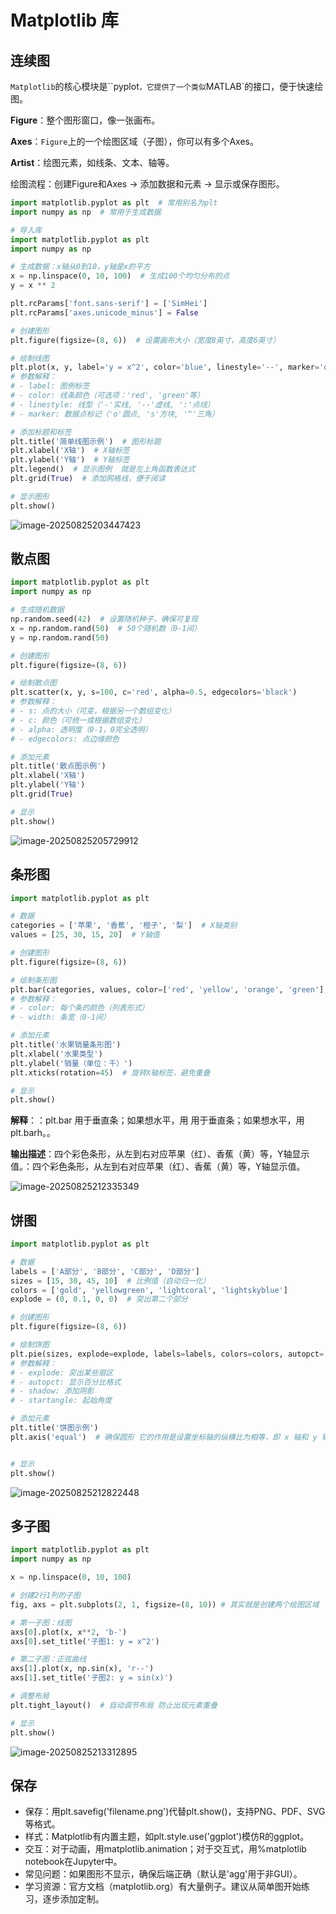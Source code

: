 # Matplotlib 库

## 连续图

`Matplotlib`的核心模块是``pyplot`，它提供了一个类似`MATLAB`的接口，便于快速绘图。

**Figure**：整个图形窗口，像一张画布。

**Axes**：`Figure`上的一个绘图区域（子图），你可以有多个Axes。

**Artist**：绘图元素，如线条、文本、轴等。

绘图流程：创建Figure和Axes → 添加数据和元素 → 显示或保存图形。

```python
import matplotlib.pyplot as plt  # 常用别名为plt
import numpy as np  # 常用于生成数据
```

```python
# 导入库
import matplotlib.pyplot as plt
import numpy as np

# 生成数据：x轴从0到10，y轴是x的平方
x = np.linspace(0, 10, 100)  # 生成100个均匀分布的点
y = x ** 2

plt.rcParams['font.sans-serif'] = ['SimHei']
plt.rcParams['axes.unicode_minus'] = False

# 创建图形
plt.figure(figsize=(8, 6))  # 设置画布大小（宽度8英寸，高度6英寸）

# 绘制线图
plt.plot(x, y, label='y = x^2', color='blue', linestyle='--', marker='o')
# 参数解释：
# - label: 图例标签
# - color: 线条颜色（可选项：'red', 'green'等）
# - linestyle: 线型（'-'实线, '--'虚线, ':'点线）
# - marker: 数据点标记（'o'圆点, 's'方块, '^'三角）

# 添加标题和标签
plt.title('简单线图示例')  # 图形标题
plt.xlabel('X轴')  # X轴标签
plt.ylabel('Y轴')  # Y轴标签
plt.legend()  # 显示图例  就是左上角函数表达式
plt.grid(True)  # 添加网格线，便于阅读

# 显示图形
plt.show()
```

![image-20250825203447423](./assets/image-20250825203447423.png)

## 散点图

```python
import matplotlib.pyplot as plt
import numpy as np

# 生成随机数据
np.random.seed(42)  # 设置随机种子，确保可复现
x = np.random.rand(50)  # 50个随机数（0-1间）
y = np.random.rand(50)

# 创建图形
plt.figure(figsize=(8, 6))

# 绘制散点图
plt.scatter(x, y, s=100, c='red', alpha=0.5, edgecolors='black')  
# 参数解释：
# - s: 点的大小（可变，根据另一个数组变化）
# - c: 颜色（可统一或根据数组变化）
# - alpha: 透明度（0-1，0完全透明）
# - edgecolors: 点边缘颜色

# 添加元素
plt.title('散点图示例')
plt.xlabel('X轴')
plt.ylabel('Y轴')
plt.grid(True)

# 显示
plt.show()
```

![image-20250825205729912](./assets/image-20250825205729912.png)

## 条形图

```python
import matplotlib.pyplot as plt

# 数据
categories = ['苹果', '香蕉', '橙子', '梨']  # X轴类别
values = [25, 30, 15, 20]  # Y轴值

# 创建图形
plt.figure(figsize=(8, 6))

# 绘制条形图
plt.bar(categories, values, color=['red', 'yellow', 'orange', 'green'], width=0.5)  
# 参数解释：
# - color: 每个条的颜色（列表形式）
# - width: 条宽（0-1间）

# 添加元素
plt.title('水果销量条形图')
plt.xlabel('水果类型')
plt.ylabel('销量（单位：千）')
plt.xticks(rotation=45)  # 旋转X轴标签，避免重叠

# 显示
plt.show()
```

**解释**：：plt.bar 用于垂直条；如果想水平，用 用于垂直条；如果想水平，用plt.barh。。

**输出描述**：四个彩色条形，从左到右对应苹果（红）、香蕉（黄）等，Y轴显示值。：四个彩色条形，从左到右对应苹果（红）、香蕉（黄）等，Y轴显示值。

![image-20250825212335349](./assets/image-20250825212335349.png) 

## 饼图

```python
import matplotlib.pyplot as plt

# 数据
labels = ['A部分', 'B部分', 'C部分', 'D部分']
sizes = [15, 30, 45, 10]  # 比例值（自动归一化）
colors = ['gold', 'yellowgreen', 'lightcoral', 'lightskyblue']
explode = (0, 0.1, 0, 0)  # 突出第二个部分

# 创建图形
plt.figure(figsize=(8, 6))

# 绘制饼图
plt.pie(sizes, explode=explode, labels=labels, colors=colors, autopct='%1.1f%%', shadow=True, startangle=140)  
# 参数解释：
# - explode: 突出某些扇区
# - autopct: 显示百分比格式
# - shadow: 添加阴影
# - startangle: 起始角度

# 添加元素
plt.title('饼图示例')
plt.axis('equal')  # 确保圆形 它的作用是设置坐标轴的纵横比为相等，即 x 轴和 y 轴上的单位长度相同。这样做的一个常见用途是确保绘制的圆形看起来确实是圆形，而不是椭圆形。


# 显示
plt.show()
```

![image-20250825212822448](./assets/image-20250825212822448.png)

## 多子图

```python
import matplotlib.pyplot as plt
import numpy as np

x = np.linspace(0, 10, 100)

# 创建2行1列的子图
fig, axs = plt.subplots(2, 1, figsize=(8, 10)) # 其实就是创建两个绘图区域

# 第一子图：线图
axs[0].plot(x, x**2, 'b-')
axs[0].set_title('子图1: y = x^2')

# 第二子图：正弦曲线
axs[1].plot(x, np.sin(x), 'r--')
axs[1].set_title('子图2: y = sin(x)')

# 调整布局
plt.tight_layout()  # 自动调节布局 防止出现元素重叠

# 显示
plt.show()
```

![image-20250825213312895](./assets/image-20250825213312895.png)

## 保存

- 保存：用plt.savefig('filename.png')代替plt.show()，支持PNG、PDF、SVG等格式。
- 样式：Matplotlib有内置主题，如plt.style.use('ggplot')模仿R的ggplot。
- 交互：对于动画，用matplotlib.animation；对于交互式，用%matplotlib notebook在Jupyter中。
- 常见问题：如果图形不显示，确保后端正确（默认是'agg'用于非GUI）。
- 学习资源：官方文档（matplotlib.org）有大量例子。建议从简单图开始练习，逐步添加定制。

